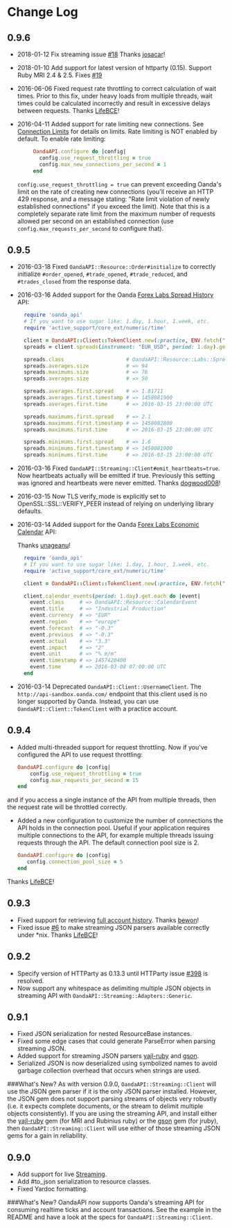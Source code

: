 # Change Log

## 0.9.6
* 2018-01-12 Fix streaming issue [#18](https://github.com/nukeproof/oanda_api/issues/18) Thanks [josacar](https://github.com/josacar)!
* 2018-01-10 Add support for latest version of httparty (0.15). Support Ruby MRI 2.4 & 2.5. Fixes [#19](https://github.com/nukeproof/oanda_api/issues/19)
* 2016-06-06 Fixed request rate throttling to correct calculation of wait times. Prior to this fix, under heavy loads from multiple threads, wait times could be calculated incorrectly and result in excessive delays between requests. Thanks [LifeBCE](https://github.com/lifeBCE)!
* 2016-04-11 Added support for rate limiting new connections. See [Connection Limits](http://developer.oanda.com/rest-live/best-practices/#connection_limits) for details on limits. Rate limiting is NOT enabled by default. To enable rate limiting:

   ```ruby
		OandaAPI.configure do |config|
		  config.use_request_throttling = true
		  config.max_new_connections_per_second = 1
		end
	```

  `config.use_request_throttling = true` can prevent exceeding Oanda's limit on the rate of creating new connections (you'll receive an HTTP 429 response, and a message stating: "Rate limit violation of newly established connections" if you exceed the limit). Note that this is a completely separate rate limit from the maximum number of requests allowed per second on an established connection (use `config.max_requests_per_second` to configure that).

## 0.9.5
* 2016-03-18 Fixed `OandaAPI::Resource::Order#initialize` to correctly initialize `#order_opened`, `#trade_opened`, `#trade_reduced`, and `#trades_closed` from the response data.

* 2016-03-16 Added support for the Oanda [Forex Labs Spread History](http://developer.oanda.com/rest-live/forex-labs/#spreads) API:

   ```ruby
     require 'oanda_api'
     # If you want to use sugar like: 1.day, 1.hour, 1.week, etc.
     require 'active_support/core_ext/numeric/time'

     client = OandaAPI::Client::TokenClient.new(:practice, ENV.fetch("OANDA_PRACTICE_TOKEN"))
     spreads = client.spreads(instrument: "EUR_USD", period: 1.day).get

     spreads.class                    # OandaAPI::Resource::Labs::SpreadHistory
     spreads.averages.size            # => 94
     spreads.maximums.size            # => 76
     spreads.averages.size            # => 50

     spreads.averages.first.spread    # => 1.81711
     spreads.averages.first.timestamp # => 1458081900
     spreads.averages.first.time      # => 2016-03-15 23:00:00 UTC

     spreads.maximums.first.spread    # => 2.1
     spreads.maximums.first.timestamp # => 1458082800
     spreads.maximums.first.time      # => 2016-03-15 23:00:00 UTC

     spreads.minimums.first.spread    # => 1.6
     spreads.minimums.first.timestamp # => 1458081900
     spreads.minimums.first.time      # => 2016-03-15 23:00:00 UTC
   ```

* 2016-03-16 Fixed `OandaAPI::Streaming::Client#emit_heartbeats=true`. Now heartbeats actually will be emitted if true. Previously this setting was ignored and heartbeats were never emitted. Thanks [dogwood008](https://github.com/dogwood008)!

* 2016-03-15  Now TLS verify_mode is explicitly set to OpenSSL::SSL::VERIFY_PEER instead of relying on underlying library defaults.

* 2016-03-14  Added support for the Oanda [Forex Labs Economic Calendar](http://developer.oanda.com/rest-live/forex-labs/#calendar) API:

  Thanks [unageanu](https://github.com/unageanu)!

   ```ruby
     require 'oanda_api'
     # If you want to use sugar like: 1.day, 1.hour, 1.week, etc.
     require 'active_support/core_ext/numeric/time'

     client = OandaAPI::Client::TokenClient.new(:practice, ENV.fetch("OANDA_PRACTICE_TOKEN"))

     client.calendar_events(period: 1.day).get.each do |event|
       event.class     # => OandaAPI::Resource::CalendarEvent
       event.title     # => "Industrial Production"
       event.currency  # => "EUR"
       event.region    # => "europe"
       event.forecast  # => "-0.3"
       event.previous  # => "-0.3"
       event.actual    # => "3.3"
       event.impact    # => "2"
       event.unit      # => "% m/m"
       event.timestamp # => 1457420400
       event.time      # => 2016-03-08 07:00:00 UTC
     end
   ```

* 2016-03-14 Deprecated `OandaAPI::Client::UsernameClient`. The `http://api-sandbox.oanda.com/` endpoint that this client used is no longer supported by Oanda. Instead, you can use `OandaAPI::Client::TokenClient` with a practice account.

## 0.9.4

* Added multi-threaded support for request throttling. Now if you've configured the API to use request throttling:

  ```ruby
  OandaAPI.configure do |config|
      config.use_request_throttling = true
      config.max_requests_per_second = 15
  end
  ```
and if you access a single instance of the API from multiple threads, then the request rate will be throttled correctly.

* Added a new configuration to customize the number of connections the API holds in the connection pool. Useful if your application requires multiple connections to the API, for example multiple threads issuing requests through the API. The default connection pool size is 2.

   ```ruby
   OandaAPI.configure do |config|
      config.connection_pool_size = 5
  end
   ```
Thanks [LifeBCE](https://github.com/lifeBCE)!

## 0.9.3

* Fixed support for retrieving [full account history](http://developer.oanda.com/rest-live/transaction-history/#getFullAccountHistory). Thanks [bewon](https://github.com/bewon)!
* Fixed issue [#6](https://github.com/nukeproof/oanda_api/issues/6) to make streaming JSON parsers available correctly under *nix. Thanks [LifeBCE](https://github.com/lifeBCE)!

## 0.9.2

 * Specify version of HTTParty as 0.13.3 until HTTParty issue [#398](https://github.com/jnunemaker/httparty/issues/398) is resolved.
 * Now support any whitespace as delimiting multiple JSON objects in streaming API with `OandaAPI::Streaming::Adapters::Generic`.

## 0.9.1

 * Fixed JSON serialization for nested ResourceBase instances.
 * Fixed some edge cases that could generate ParseError when parsing streaming JSON.
 * Added support for streaming JSON parsers [yajl-ruby](https://github.com/brianmario/yajl-ruby) and [gson](https://github.com/avsej/gson.rb).
 * Serialized JSON is now deserialized using symbolized names to avoid garbage collection overhead that occurs when strings are used.

###What's New?
As with version 0.9.0, `OandaAPI::Streaming::Client` will use the JSON gem parser if it is the only JSON parser installed. However, the JSON gem does not support parsing streams of objects very robustly (i.e. it expects complete documents, or the stream to delimit multiple objects consistently). If you are using the streaming API, and install either the [yajl-ruby](https://github.com/brianmario/yajl-ruby) gem (for MRI and Rubinius ruby) or the [gson](https://github.com/avsej/gson.rb) gem (for jruby), then `OandaAPI::Streaming::Client` will use either of those streaming JSON gems for a gain in reliability.

## 0.9.0

 * Add support for live [Streaming](http://developer.oanda.com/rest-live/streaming/).
 * Add #to_json serialization to resource classes.
 * Fixed Yardoc formatting.

###What's New?
OandaAPI now supports Oanda's streaming API for consuming realtime ticks and account transactions. See the example in the README and have a look at the specs for `OandaAPI::Streaming::Client`.

